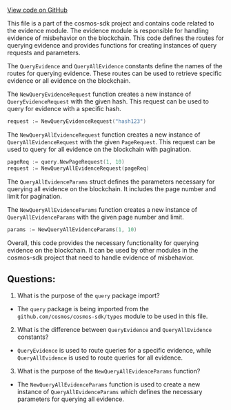 [View code on GitHub](https://github.com/cosmos/cosmos-sdk/blob/main/x/evidence/types/querier.go)

This file is a part of the cosmos-sdk project and contains code related to the evidence module. The evidence module is responsible for handling evidence of misbehavior on the blockchain. This code defines the routes for querying evidence and provides functions for creating instances of query requests and parameters.

The `QueryEvidence` and `QueryAllEvidence` constants define the names of the routes for querying evidence. These routes can be used to retrieve specific evidence or all evidence on the blockchain.

The `NewQueryEvidenceRequest` function creates a new instance of `QueryEvidenceRequest` with the given hash. This request can be used to query for evidence with a specific hash.

```go
request := NewQueryEvidenceRequest("hash123")
```

The `NewQueryAllEvidenceRequest` function creates a new instance of `QueryAllEvidenceRequest` with the given `PageRequest`. This request can be used to query for all evidence on the blockchain with pagination.

```go
pageReq := query.NewPageRequest(1, 10)
request := NewQueryAllEvidenceRequest(pageReq)
```

The `QueryAllEvidenceParams` struct defines the parameters necessary for querying all evidence on the blockchain. It includes the page number and limit for pagination.

The `NewQueryAllEvidenceParams` function creates a new instance of `QueryAllEvidenceParams` with the given page number and limit.

```go
params := NewQueryAllEvidenceParams(1, 10)
```

Overall, this code provides the necessary functionality for querying evidence on the blockchain. It can be used by other modules in the cosmos-sdk project that need to handle evidence of misbehavior.
## Questions: 
 1. What is the purpose of the `query` package import?
- The `query` package is being imported from the `github.com/cosmos/cosmos-sdk/types` module to be used in this file.

2. What is the difference between `QueryEvidence` and `QueryAllEvidence` constants?
- `QueryEvidence` is used to route queries for a specific evidence, while `QueryAllEvidence` is used to route queries for all evidence.

3. What is the purpose of the `NewQueryAllEvidenceParams` function?
- The `NewQueryAllEvidenceParams` function is used to create a new instance of `QueryAllEvidenceParams` which defines the necessary parameters for querying all evidence.